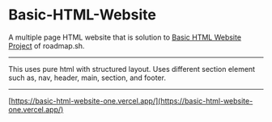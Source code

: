 # Basic-HTML-Website

A multiple page HTML website that is solution to [Basic HTML Website Project](https://roadmap.sh/projects/basic-html-website) of roadmap.sh.

<hr>

This uses pure html with structured layout. Uses different section element such as, nav, header, main, section, and footer.

<hr>

[https://basic-html-website-one.vercel.app/](https://basic-html-website-one.vercel.app/)
